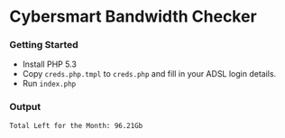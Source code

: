 # Cybersmart Bandwidth Checker

### Getting Started
- Install PHP 5.3
- Copy `creds.php.tmpl` to `creds.php` and fill in your ADSL login details.
- Run `index.php`

### Output
`Total Left for the Month: 96.21Gb`
